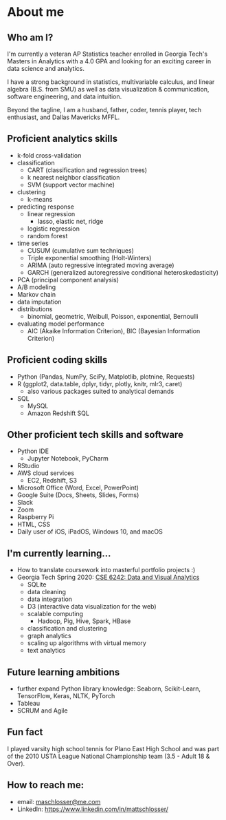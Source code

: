 <!--
**schl0ss/schl0ss** is a ✨ _special_ ✨ repository because its `README.md` (this file) appears on your GitHub profile.

Here are some ideas to get you started:

- 🔭 I’m currently working on ...
- 🌱 I’m currently learning ...
- 👯 I’m looking to collaborate on ...
- 🤔 I’m looking for help with ...
- 💬 Ask me about ...
- 📫 How to reach me: ...
- 😄 Pronouns: ...
- ⚡ Fun fact: ...
-->

# About me

## Who am I?
I'm currently a veteran AP Statistics teacher enrolled in Georgia Tech's Masters in Analytics with a 4.0 GPA and looking for an exciting career in data science and analytics.

I have a strong background in statistics, multivariable calculus, and linear algebra (B.S. from SMU) as well as data visualization & communication, software engineering, and data intuition.

Beyond the tagline, I am a husband, father, coder, tennis player, tech enthusiast, and Dallas Mavericks MFFL.



## Proficient analytics skills
* k-fold cross-validation
* classification
  * CART (classification and regression trees)
  * k nearest neighbor classification
  * SVM (support vector machine)
* clustering
  * k-means
* predicting response
  * linear regression
    * lasso, elastic net, ridge
  * logistic regression
  * random forest
* time series
  * CUSUM (cumulative sum techniques)
  * Triple exponential smoothing (Holt-Winters)
  * ARIMA (auto regressive integrated moving average)
  * GARCH (generalized autoregressive conditional heteroskedasticity)
* PCA (principal component analysis)
* A/B modeling
* Markov chain
* data imputation
* distributions
  * binomial, geometric, Weibull, Poisson, exponential, Bernoulli
* evaluating model performance
  * AIC (Akaike Information Criterion), BIC (Bayesian Information Criterion)



## Proficient coding skills
* Python (Pandas, NumPy, SciPy, Matplotlib, plotnine,  Requests)
* R (ggplot2, data.table, dplyr, tidyr, plotly, knitr, mlr3, caret)
  * also various packages suited to analytical demands
* SQL
  * MySQL
  * Amazon Redshift SQL



## Other proficient tech skills and software
* Python IDE
  * Jupyter Notebook, PyCharm
* RStudio
* AWS cloud services
  * EC2, Redshift, S3
* Microsoft Office (Word, Excel, PowerPoint)
* Google Suite (Docs, Sheets, Slides, Forms)
* Slack
* Zoom
* Raspberry Pi
* HTML, CSS
* Daily user of iOS, iPadOS, Windows 10, and macOS



## I'm currently learning...
* How to translate coursework into masterful portfolio projects :)
* Georgia Tech Spring 2020: [CSE 6242: Data and Visual Analytics](https://omscs.gatech.edu/cse-6242-data-visual-analytics)
  * SQLite
  * data cleaning
  * data integration
  * D3 (interactive data visualization for the web)
  * scalable computing
    * Hadoop, Pig, Hive, Spark, HBase
  * classification and clustering
  * graph analytics
  * scaling up algorithms with virtual memory
  * text analytics



## Future learning ambitions
* further expand Python library knowledge: Seaborn, Scikit-Learn, TensorFlow, Keras, NLTK, PyTorch
* Tableau
* SCRUM and Agile



## Fun fact
I played varsity high school tennis for Plano East High School and was part of the 2010 USTA League National Championship team (3.5 - Adult 18 & Over).



## How to reach me:
* email: maschlosser@me.com
* LinkedIn: https://www.linkedin.com/in/mattschlosser/



